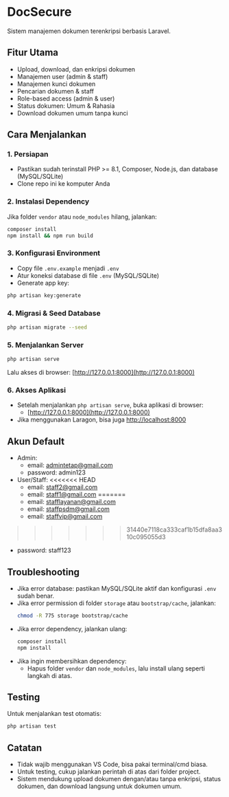 # DocSecure

Sistem manajemen dokumen terenkripsi berbasis Laravel.

## Fitur Utama
- Upload, download, dan enkripsi dokumen
- Manajemen user (admin & staff)
- Manajemen kunci dokumen
- Pencarian dokumen & staff
- Role-based access (admin & user)
- Status dokumen: Umum & Rahasia
- Download dokumen umum tanpa kunci

## Cara Menjalankan

### 1. Persiapan
- Pastikan sudah terinstall PHP >= 8.1, Composer, Node.js, dan database (MySQL/SQLite)
- Clone repo ini ke komputer Anda

### 2. Instalasi Dependency
Jika folder `vendor` atau `node_modules` hilang, jalankan:
```bash
composer install
npm install && npm run build
```

### 3. Konfigurasi Environment
- Copy file `.env.example` menjadi `.env`
- Atur koneksi database di file `.env` (MySQL/SQLite)
- Generate app key:
```bash
php artisan key:generate
```

### 4. Migrasi & Seed Database
```bash
php artisan migrate --seed
```

### 5. Menjalankan Server
```bash
php artisan serve
```
Lalu akses di browser: [http://127.0.0.1:8000](http://127.0.0.1:8000)

### 6. Akses Aplikasi
- Setelah menjalankan `php artisan serve`, buka aplikasi di browser:
  - [http://127.0.0.1:8000](http://127.0.0.1:8000)
- Jika menggunakan Laragon, bisa juga [http://localhost:8000](http://localhost:8000)

## Akun Default
- Admin: 
  - email: admintetap@gmail.com
  - password: admin123
- User/Staff: 
<<<<<<< HEAD
  - email: staff2@gmail.com
  - email: staff1@gmail.com 
=======
  - email: stafflayanan@gmail.com
  - email: staffpsdm@gmail.com
  - email: staffvip@gmail.com 
>>>>>>> 31440e7118ca333caf1b15dfa8aa310c095055d3
  - password: staff123

## Troubleshooting
- Jika error database: pastikan MySQL/SQLite aktif dan konfigurasi `.env` sudah benar.
- Jika error permission di folder `storage` atau `bootstrap/cache`, jalankan:
  ```bash
  chmod -R 775 storage bootstrap/cache
  ```
- Jika error dependency, jalankan ulang:
  ```bash
  composer install
  npm install
  ```
- Jika ingin membersihkan dependency:
  - Hapus folder `vendor` dan `node_modules`, lalu install ulang seperti langkah di atas.

## Testing
Untuk menjalankan test otomatis:
```bash
php artisan test
```

## Catatan
- Tidak wajib menggunakan VS Code, bisa pakai terminal/cmd biasa.
- Untuk testing, cukup jalankan perintah di atas dari folder project.
- Sistem mendukung upload dokumen dengan/atau tanpa enkripsi, status dokumen, dan download langsung untuk dokumen umum.

